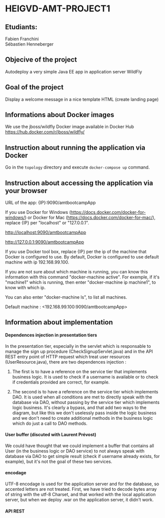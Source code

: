 # HEIGVD-AMT-PROJECT1

## Etudiants:
Fabien Franchini  
Sébastien Henneberger    

## Objecive of the project
Autodeploy a very simple Java EE app in application server WildFly

## Goal of the project
Display a welcome message in a nice template HTML (create landing page)

## Informations about Docker images
We use the jboss/wildfly Docker image available in Docker Hub
https://hub.docker.com/r/jboss/wildfly/

## Instruction about running the application via Docker
Go in the `topology` directory and execute `docker-compose up` command.

## Instruction about accessing the application via your browser
URL of the app: {IP}:9090/amtbootcampApp

If you use Docker for Windows (<https://docs.docker.com/docker-for-windows/>) or Docker for Mac (<https://docs.docker.com/docker-for-mac/>), replace {IP} per "localhost" or "127.0.0.1".

<http://localhost:9090/amtbootcampApp>

<http://127.0.0.1:9090/amtbootcampApp>

If you use Docker tool box, replace {IP} per the ip of the machine that Docker is configured to use. By default, Docker is configured to use default machine with ip 192.168.99.100.

If you are not sure about which machine is running, you can know this information with this command "docker-machine active".
For exemple, if it's "machine1" which is running, then enter "docker-machine ip machine1", to know with which ip.

You can also enter "docker-machine ls", to list all machines.

Default machine : <192.168.99.100:9090/amtbootcampApp>


## Information about implementation

#### Dependences injection in presentation tiers

In the presentation tier, especially in the servlet which is responsable to manage the sign up procedure (CheckSignupServlet.java) and in the API REST entry point of HTTP request which treat user resources (UserResource.java), there are two dependences injection :

1. The first is to have a reference on the service tier that implements business logic. It is used to check if a username is available or to check if credentials provided are correct, for example.

2. The second is to have a reference on the service tier which implements DAO. It is used when all conditions are met to directly speak with the database via DAO, without passing by the service tier which implements logic business. It's clearly a bypass, and that add two ways to the diagram, but like this we don't uselessly pass inside the logic business and we don't need to create additional methods in the business logic which do just a call to DAO methods.

#### User buffer (discuted with Laurent Prévost)
We could have thought that we could implement a buffer that contains all User (in the business logic or DAO service) to not always speak with database via DAO to get simple result (check if username already exists, for example), but it's not the goal of these two services.

#### encodage
UTF-8 encodage is used for the application server and for the database, so accented letters are not treated. First, we have tried to decode bytes array of string with the utf-8 Charset, and that worked with the local application server, but when we deploy .war on the application server, it didn't work.

#### API REST










